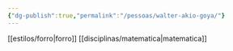 ```yaml
---
{"dg-publish":true,"permalink":"/pessoas/walter-akio-goya/"}
---
```


 [[estilos/forro\|forro]] [[disciplinas/matematica\|matematica]]